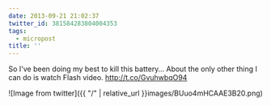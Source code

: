 ```yaml
---
date: 2013-09-21 21:02:37
twitter_id: 381584283804004353
tags:
  - micropost
title: ''
---
```


So I've been doing my best to kill this battery… About the only other thing I can do is watch Flash video. http://t.co/GvuhwbqO94

![Image from twitter]({{ "/" | relative_url  }}images/BUuo4mHCAAE3B20.png)
